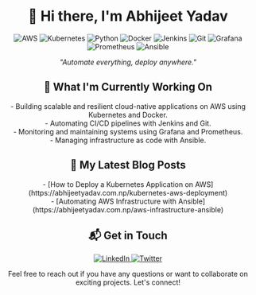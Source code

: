 <!-- Custom Attractive GitHub Profile README -->

<!-- Header Section -->
<p align="center">
 
</p>

<h1 align="center">👋 Hi there, I'm Abhijeet Yadav</h1>

<!-- Badges Section -->
<p align="center">
  <img src="https://img.shields.io/badge/AWS-Beginner-232F3E?style=for-the-badge&logo=amazon-aws&logoColor=FF9900" alt="AWS">
  <img src="https://img.shields.io/badge/Kubernetes-Beginner-326CE5?style=for-the-badge&logo=kubernetes&logoColor=white" alt="Kubernetes">
  <img src="https://img.shields.io/badge/Python-Beginner-3776AB?style=for-the-badge&logo=python&logoColor=white" alt="Python">
  <img src="https://img.shields.io/badge/Docker-Intermediate-2496ED?style=for-the-badge&logo=docker&logoColor=white" alt="Docker">
  <img src="https://img.shields.io/badge/Jenkins-Intermediate-D24939?style=for-the-badge&logo=jenkins&logoColor=white" alt="Jenkins">
  <img src="https://img.shields.io/badge/Git-Intermediate-F05032?style=for-the-badge&logo=git&logoColor=white" alt="Git">
  <img src="https://img.shields.io/badge/Grafana-Intermediate-F46800?style=for-the-badge&logo=grafana&logoColor=white" alt="Grafana">
  <img src="https://img.shields.io/badge/Prometheus-Intermediate-E6522C?style=for-the-badge&logo=prometheus&logoColor=white" alt="Prometheus">
  <img src="https://img.shields.io/badge/Ansible-Intermediate-EE0000?style=for-the-badge&logo=ansible&logoColor=white" alt="Ansible">
</p>

<!-- Introduction Section -->
<p align="center">
  <em>"Automate everything, deploy anywhere."</em>
</p>

<!-- Current Projects Section -->
<h2 align="center">🚀 What I'm Currently Working On</h2>

<p align="center">
  - Building scalable and resilient cloud-native applications on AWS using Kubernetes and Docker.<br>
  - Automating CI/CD pipelines with Jenkins and Git.<br>
  - Monitoring and maintaining systems using Grafana and Prometheus.<br>
  - Managing infrastructure as code with Ansible.
</p>

<!-- Blog Posts Section -->
<h2 align="center">📝 My Latest Blog Posts</h2>

<p align="center">
  - [How to Deploy a Kubernetes Application on AWS](https://abhijeetyadav.com.np/kubernetes-aws-deployment)<br>
  - [Automating AWS Infrastructure with Ansible](https://abhijeetyadav.com.np/aws-infrastructure-ansible)
</p>

<!-- Contact Section -->
<h2 align="center">📬 Get in Touch</h2>

<p align="center">
  <a href="https://www.linkedin.com/in/iamdevopsengineer/" target="_blank">
    <img src="https://img.shields.io/badge/LinkedIn-Connect-0077B5?style=for-the-badge&logo=linkedin&logoColor=white" alt="LinkedIn">
  </a>
  <a href="https://twitter.com/zerodollarboy" target="_blank">
    <img src="https://img.shields.io/badge/Twitter-Follow-1DA1F2?style=for-the-badge&logo=twitter&logoColor=white" alt="Twitter">
  </a>
</p>

<p align="center">
  Feel free to reach out if you have any questions or want to collaborate on exciting projects. Let's connect!
</p>

<!-- End of README -->
